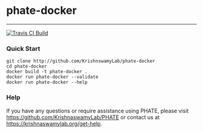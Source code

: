 # phate-docker
---------------------------------------------------------------------------

[![Travis CI Build](https://api.travis-ci.com/KrishnaswamyLab/phate-docker.svg?branch=master)](https://travis-ci.com/KrishnaswamyLab/phate-docker)

### Quick Start

```
git clone http://github.com/KrishnswamyLab/phate-docker
cd phate-docker
docker build -t phate-docker .
docker run phate-docker --validate
docker run phate-docker --help
```

### Help

If you have any questions or require assistance using PHATE, please visit <https://github.com/KrishnaswamyLab/PHATE> or contact us at <https://krishnaswamylab.org/get-help>.
